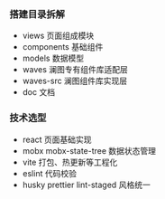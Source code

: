 ### 搭建目录拆解
* views 页面组成模块
* components 基础组件
* models 数据模型
* waves 澜图专有组件库适配层
* waves-src 澜图组件库实现层
* doc 文档

### 技术选型
* react 页面基础实现
* mobx mobx-state-tree 数据状态管理
* vite 打包、热更新等工程化
* eslint 代码校验
* husky prettier lint-staged 风格统一

